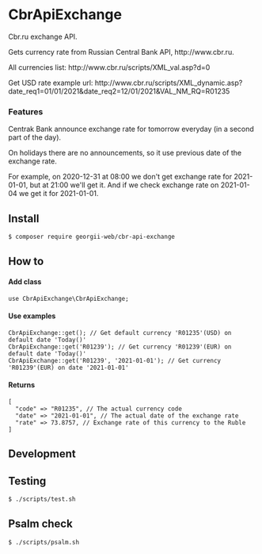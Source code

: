 # CbrApiExchange

<p>Cbr.ru exchange API.</p>
<p>Gets currency rate from Russian Central Bank API, http://www.cbr.ru.</p>

<p>All currencies list: http://www.cbr.ru/scripts/XML_val.asp?d=0</p>
<p>Get USD rate example url: http://www.cbr.ru/scripts/XML_dynamic.asp?date_req1=01/01/2021&date_req2=12/01/2021&VAL_NM_RQ=R01235</p>

### Features
<p>Centrak Bank announce exchange rate for tomorrow everyday (in a second part of the day).</p>
<p>On holidays there are no announcements, so it use previous date of the exchange rate.</p>
<p>For example, on 2020-12-31 at 08:00 we don't get exchange rate for 2021-01-01, but at 21:00 we'll get it. And if we check exchange rate on 2021-01-04 we get it for 2021-01-01.</p>

## Install
```sh
$ composer require georgii-web/cbr-api-exchange
```

## How to
#### Add class
```
use CbrApiExchange\CbrApiExchange;
```

#### Use examples
```
CbrApiExchange::get(); // Get default currency 'R01235'(USD) on default date 'Today()'
CbrApiExchange::get('R01239'); // Get currency 'R01239'(EUR) on default date 'Today()'
CbrApiExchange::get('R01239', '2021-01-01'); // Get currency 'R01239'(EUR) on date '2021-01-01'
```

#### Returns
```
[
  "code" => "R01235", // The actual currency code
  "date" => "2021-01-01", // The actual date of the exchange rate
  "rate" => 73.8757, // Exchange rate of this currency to the Ruble
]
```

## Development

## Testing
```sh
$ ./scripts/test.sh
```

## Psalm check
```sh
$ ./scripts/psalm.sh
```